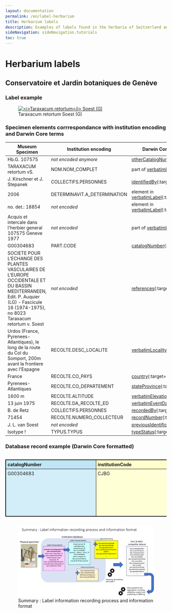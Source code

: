 ```yaml
---
layout: documentation
permalink: /en/label-herbarium
title: Herbarium labels
description: Examples of labels found in the herbaria of Switzerland and their corresponding Darwin Core encoding
sideNavigation: sideNavigation.tutorials
toc: true
---
```


<head>
  <!-- Lightbox2 CSS -->
  <link href="https://cdnjs.cloudflare.com/ajax/libs/lightbox2/2.11.3/css/lightbox.min.css" rel="stylesheet">
  
  <!-- Lightbox2 JavaScript -->
  <script src="https://cdnjs.cloudflare.com/ajax/libs/lightbox2/2.11.3/js/lightbox-plus-jquery.min.js"></script>

  <!-- Zoom.js CSS -->
  <link rel="stylesheet" href="https://cdnjs.cloudflare.com/ajax/libs/zoom.js/0.2.0/css/zoom.min.css">

  <!-- Zoom.js JavaScript -->
  <script src="https://cdnjs.cloudflare.com/ajax/libs/zoom.js/0.2.0/js/zoom.min.js"></script>

</head>

# Herbarium labels

## Conservatoire et Jardin botaniques de Genève

### Label example

<figure class="has-text-centered">
  <a href="/assets/images/categories/Label_Herbarium_G_G00304683.jpg" data-lightbox="image-1" data-title='<a href="https://www.ville-ge.ch/musinfo/bd/cjb/chg/" target="_blank">Conservatoire et Jardin botaniques de Genève</a>' data-action="zoom">
    <img src="/assets/images/categories/Label_Herbarium_G_G00304683.jpg" alt="<i>Taraxacum retortum</i> Soest (G)" />
  </a>
  <figcaption>Taraxacum retortum Soest (G)</figcaption>
</figure>

### Specimen elements corrrespondance with institution encoding and Darwin Core terms

| Museum Specimen | Institution encoding | Darwin Core correspondance |
| --------------- | -------------------- | -------------------------- |
| Hb.G. 107575 | _not encoded anymore_ | [otherCatalogNumbers](https://dwc.tdwg.org/terms/#dwc:otherCatalogNumbers){:target="_blank"} |
| TARAXACUM retortum vS. | NOM.NOM_COMPLET | part of [verbatimLabel](https://dwc.tdwg.org/terms/#dwc:verbatimLabel){:target="_blank"} |
| J. Kirschner et J. Stepanek | COLLECTIFS.PERSONNES | [identifiedBy](https://dwc.tdwg.org/terms/#dwc:identifiedBy){:target="_blank"} |
| 2006 | DETERMINAVIT.A_DETERMINATION | element in [verbatimLabel](https://dwc.tdwg.org/terms/#dwc:verbatimLabel){:target="_blank"} |
| no. det.: 18854 | _not encoded_ | element in [verbatimLabel](https://dwc.tdwg.org/terms/#dwc:verbatimLabel){:target="_blank"} |
| Acquis et intercale dans l'herbier general 107575 Geneve 1977 | _not encoded_ | part of [verbatimLabel](https://dwc.tdwg.org/terms/#dwc:verbatimLabel){:target="_blank"} |
| G00304683 | PART.CODE | [catalogNumber](https://dwc.tdwg.org/terms/#dwc:catalogNumber){:target="_blank"} |
| SOCIETE POUR L'ECHANGE DES PLANTES VASCULAIRES DE L'EUROPE OCCIDENTALE ET DU BASSIN MEDITERRANEEN, Edit. P. Auquier (LG) - Fascicule 16 (1974-1975), no 8023 Taraxacum retortum v. Soest | _not encoded_ | [references](https://dwc.tdwg.org/terms/#dcterms:references){:target="_blank"} |
| Urdos (France, Pyrenees-Atlantiques), le long de la route du Col du Somport, 200m avant la frontiere avec l'Espagne | RECOLTE.DESC_LOCALITE | [verbatimLocality](https://dwc.tdwg.org/terms/#dwc:verbatimLocality){:target="_blank"} |
| France | RECOLTE.CO_PAYS | [country](https://dwc.tdwg.org/terms/#dwc:country){:target="_blank"} |
| Pyrenees-Atlantiques | RECOLTE.CO_DEPARTEMENT | [stateProvince](https://dwc.tdwg.org/terms/#dwc:stateProvince){:target="_blank"} |
| 1600 m | RECOLTE.ALTITUDE | [verbatimElevation](https://dwc.tdwg.org/terms/#dwc:verbatimElevation){:target="_blank"} |
| 13 juin 1975 | RECOLTE.DA_RECOLTE_ED | [verbatimEventDate](https://dwc.tdwg.org/terms/#dwc:verbatimEventDate){:target="_blank"} |
| B. de Retz | COLLECTIFS.PERSONNES | [recordedBy](https://dwc.tdwg.org/terms/#dwc:recordedBy){:target="_blank"} |
| 71454 | RECOLTE.NUMERO_COLLECTEUR | [recordNumber](https://dwc.tdwg.org/terms/#dwc:recordNumber){:target="_blank"} |
| J. L. van Soest | _not encoded_ | [previousIdentifications](https://dwc.tdwg.org/terms/#dwc:previousIdentifications){:target="_blank"} |
| Isotype ! | TYPUS.TYPUS | [typeStatus](https://dwc.tdwg.org/terms/#dwc:typeStatus){:target="_blank"} |


### Database record example (Darwin Core formatted)

<div style="overflow-x: auto;">
  <table style="border-collapse: collapse; border: 1px solid black; width: 2000%; table-layout: fixed;">
    <colgroup>        
        <col style="width: 5%;">   <!-- catalogNumber -->
        <col style="width: 5%;">   <!-- institutionCode -->
        <col style="width: 5%;">   <!-- collectionCode -->
        <col style="width: 7%;">   <!-- partOfOrganism -->
        <col style="width: 7%;">   <!-- preparations -->
        <col style="width: 10%;">  <!-- references -->
        <col style="width: 10%;">  <!-- occurrenceID -->
        <col style="width: 10%;">  <!-- associatedMedia -->
        <col style="width: 20%;">  <!-- verbatimLabel -->
        <col style="width: 7%;">   <!-- otherCatalogNumbers -->
        <col style="width: 5%;">   <!-- yearCollectionEntrance -->
        <col style="width: 7%;">   <!-- verbatimEventDate -->
        <col style="width: 3%;">   <!-- day -->
        <col style="width: 3%;">   <!-- month -->
        <col style="width: 4%;">   <!-- year -->
        <col style="width: 7%;">   <!-- eventDate -->
        <col style="width: 6%;">   <!-- typeStatus -->
        <col style="width: 10%;">  <!-- verbatimIdentification -->
        <col style="width: 10%;">  <!-- scientificName -->
        <col style="width: 10%;">  <!-- acceptedNameUsage -->
        <col style="width: 8%;">   <!-- family -->
        <col style="width: 6%;">   <!-- genus -->
        <col style="width: 6%;">   <!-- specificEpithet -->
        <col style="width: 8%;">   <!-- scientificNameAuthorship -->
        <col style="width: 7%;">   <!-- recordedBy -->
        <col style="width: 5%;">   <!-- recordNumber -->
        <col style="width: 7%;">   <!-- identifiedBy -->
        <col style="width: 5%;">   <!-- dateIdentified -->
        <col style="width: 10%;">  <!-- verbatimLocality -->
        <col style="width: 5%;">   <!-- continent -->
        <col style="width: 5%;">   <!-- country -->
        <col style="width: 5%;">   <!-- stateProvince -->
        <col style="width: 5%;">   <!-- county -->
        <col style="width: 5%;">   <!-- municipality -->
        <col style="width: 8%;">   <!-- locality -->
        <col style="width: 8%;">   <!-- verbatimElevation -->
        <col style="width: 5%;">   <!-- minimumElevationInMeters -->
        <col style="width: 5%;">   <!-- maximumElevationInMeters -->
        <col style="width: 10%;">  <!-- verbatimCoordinates -->
        <col style="width: 7%;">   <!-- locationID -->
        <col style="width: 7%;">   <!-- decimalLongitude -->
        <col style="width: 7%;">   <!-- decimalLatitude -->
        <col style="width: 6%;">   <!-- geodeticDatum -->
        <col style="width: 8%;">   <!-- coordinateUncertaintyInMeters -->
        <col style="width: 6%;">   <!-- coordinatePrecision -->
        <col style="width: 7%;">   <!-- georeferencedBy -->
        <col style="width: 10%;">  <!-- georeferenceProtocol -->
        <col style="width: 7%;">   <!-- georeferencedDate -->
        <col style="width: 10%;">  <!-- georeferenceSources -->
        <col style="width: 8%;">   <!-- georeferenceRemarks -->
    </colgroup>
    <tr>
      <th style="text-align: left; vertical-align: middle; border: 1px solid black; padding: 5px; background-color: #c0e6f5;">catalogNumber</th>
      <th style="text-align: left; vertical-align: middle; border: 1px solid black; padding: 5px; background-color: #ffffcc;">institutionCode</th>
      <th style="text-align: left; vertical-align: middle; border: 1px solid black; padding: 5px; background-color: #ffffcc;">collectionCode</th>
      <th style="text-align: left; vertical-align: middle; border: 1px solid black; padding: 5px; background-color: #ffffcc;"><i>partOfOrganism</i></th>
      <th style="text-align: left; vertical-align: middle; border: 1px solid black; padding: 5px; background-color: #ffffcc;">preparations</th>
      <th style="text-align: left; vertical-align: middle; border: 1px solid black; padding: 5px; background-color: #ffffcc;">references</th>
      <th style="text-align: left; vertical-align: middle; border: 1px solid black; padding: 5px; background-color: #ffffcc;">occurrenceID</th>
      <th style="text-align: left; vertical-align: middle; border: 1px solid black; padding: 5px; background-color: #ffffcc;">associatedMedia</th>
      <th style="text-align: left; vertical-align: middle; border: 1px solid black; max-width: 500px; padding: 5px; background-color: #f2ceef;">verbatimLabel</th>
      <th style="text-align: left; vertical-align: middle; border: 1px solid black; padding: 5px; background-color: #c0e6f5;">otherCatalogNumbers</th>
      <th style="text-align: right; vertical-align: middle; border: 1px solid black; padding: 5px; background-color: #c0e6f5;">yearCollectionEntrance</th>
      <th style="text-align: left; vertical-align: middle; border: 1px solid black; padding: 5px; background-color: #f2ceef;">verbatimEventDate</th>
      <th style="text-align: right; vertical-align: middle; border: 1px solid black; padding: 5px; background-color: #c0e6f5;">day</th>
      <th style="text-align: right; vertical-align: middle; border: 1px solid black; padding: 5px; background-color: #c0e6f5;">month</th>
      <th style="text-align: right; vertical-align: middle; border: 1px solid black; padding: 5px; background-color: #c0e6f5;">year</th>
      <th style="text-align: left; vertical-align: middle; border: 1px solid black; padding: 5px; background-color: #92d050;">eventDate</th>
      <th style="text-align: left; vertical-align: middle; border: 1px solid black; padding: 5px; background-color: #c0e6f5;">typeStatus</th>
      <th style="text-align: left; vertical-align: middle; border: 1px solid black; padding: 5px; background-color: #f2ceef;">verbatimIdentification</th>
      <th style="text-align: left; vertical-align: middle; border: 1px solid black; padding: 5px; background-color: #c0e6f5;">scientificName</th>
      <th style="text-align: left; vertical-align: middle; border: 1px solid black; padding: 5px; background-color: #92d050;">acceptedNameUsage</th>
      <th style="text-align: left; vertical-align: middle; border: 1px solid black; padding: 5px; background-color: #c0e6f5;">family</th>
      <th style="text-align: left; vertical-align: middle; border: 1px solid black; padding: 5px; background-color: #c0e6f5;">genus</th>
      <th style="text-align: left; vertical-align: middle; border: 1px solid black; padding: 5px; background-color: #c0e6f5;">specificEpithet</th>
      <th style="text-align: left; vertical-align: middle; border: 1px solid black; padding: 5px; background-color: #c0e6f5;">scientificNameAuthorship</th>
      <th style="text-align: left; vertical-align: middle; border: 1px solid black; padding: 5px; background-color: #c0e6f5;">recordedBy</th>
      <th style="text-align: right; vertical-align: middle; border: 1px solid black; padding: 5px; background-color: #c0e6f5;">recordNumber</th>
      <th style="text-align: left; vertical-align: middle; border: 1px solid black; padding: 5px; background-color: #c0e6f5;">identifiedBy</th>
      <th style="text-align: right; vertical-align: middle; border: 1px solid black; padding: 5px; background-color: #c0e6f5;">dateIdentified</th>
      <th style="text-align: left; vertical-align: middle; border: 1px solid black; padding: 5px; background-color: #f2ceef;">verbatimLocality</th>
      <th style="text-align: left; vertical-align: middle; border: 1px solid black; padding: 5px; background-color: #92d050;">continent</th>
      <th style="text-align: left; vertical-align: middle; border: 1px solid black; padding: 5px; background-color: #c0e6f5;">country</th>
      <th style="text-align: left; vertical-align: middle; border: 1px solid black; padding: 5px; background-color: #92d050;">stateProvince</th>
      <th style="text-align: left; vertical-align: middle; border: 1px solid black; padding: 5px; background-color: #c0e6f5;">county</th>
      <th style="text-align: left; vertical-align: middle; border: 1px solid black; padding: 5px; background-color: #c0e6f5;">municipality</th>
      <th style="text-align: left; vertical-align: middle; border: 1px solid black; padding: 5px; background-color: #c0e6f5;">locality</th>
      <th style="text-align: left; vertical-align: middle; border: 1px solid black; padding: 5px; background-color: #f2ceef;">verbatimElevation</th>
      <th style="text-align: right; vertical-align: middle; border: 1px solid black; padding: 5px; background-color: #c0e6f5;">minimumElevationInMeters</th>
      <th style="text-align: right; vertical-align: middle; border: 1px solid black; padding: 5px; background-color: #c0e6f5;">maximumElevationInMeters</th>
      <th style="text-align: left; vertical-align: middle; border: 1px solid black; padding: 5px; background-color: #f2ceef;">verbatimCoordinates</th>
      <th style="text-align: left; vertical-align: middle; border: 1px solid black; padding: 5px; background-color: #ffff00;">locationID</th>
      <th style="text-align: right; vertical-align: middle; border: 1px solid black; padding: 5px; background-color: #ffff00;">decimalLongitude</th>
      <th style="text-align: right; vertical-align: middle; border: 1px solid black; padding: 5px; background-color: #ffff00;">decimalLatitude</th>
      <th style="text-align: left; vertical-align: middle; border: 1px solid black; padding: 5px; background-color: #ffff00;">geodeticDatum</th>
      <th style="text-align: right; vertical-align: middle; border: 1px solid black; padding: 5px; background-color: #ffff00;">coordinateUncertaintyInMeters</th>
      <th style="text-align: right; vertical-align: middle; border: 1px solid black; padding: 5px; background-color: #ffff00;">coordinatePrecision</th>
      <th style="text-align: left; vertical-align: middle; border: 1px solid black; padding: 5px; background-color: #ffff00;">georeferencedBy</th>
      <th style="text-align: left; vertical-align: middle; border: 1px solid black; padding: 5px; background-color: #ffff00;">georeferenceProtocol</th>
      <th style="text-align: left; vertical-align: middle; border: 1px solid black; padding: 5px; background-color: #ffff00;">georeferencedDate</th>
      <th style="text-align: left; vertical-align: middle; border: 1px solid black; padding: 5px; background-color: #ffff00;">georeferenceSources</th>
      <th style="text-align: left; vertical-align: middle; border: 1px solid black; padding: 5px; background-color: #ffff00;">georeferenceRemarks</th>
    </tr>
    <tr>
      <td style="border: 1px solid black; vertical-align: top; padding: 5px;background-color: #d3eef8;">G00304683</td>
      <td style="border: 1px solid black; vertical-align: top; padding: 5px;background-color: #ffffd6;">CJBG</td>
      <td style="border: 1px solid black; vertical-align: top; padding: 5px;background-color: #ffffd6;">G</td>
      <td style="border: 1px solid black; vertical-align: top; padding: 5px;background-color: #ffffd6;">dried plant tissue</td>
      <td style="border: 1px solid black; vertical-align: top; padding: 5px;background-color: #ffffd6;">herbarium sheet</td>
      <td style="border: 1px solid black; vertical-align: top; padding: 5px;background-color: #ffffd6;">https://www.ville-ge.ch/musinfo/bd/cjb/chg/adetail.php?id=234911&lang=fr</td>
      <td style="border: 1px solid black; vertical-align: top; padding: 5px;background-color: #ffffd6;">https://www.gbif.org/occurrence/1144789039</td>
      <td style="border: 1px solid black; vertical-align: top; padding: 5px;background-color: #ffffd6;">https://www.ville-ge.ch/imagezoom/?FIF=cjbiip/cjb19/img_101/G00304683.ptif&cvt=jpg</td>
      <td style="border: 1px solid black; vertical-align: top; padding: 5px; max-height: 30px; background-color: #f6ddf4;">Hb.G. 107575;<br> G00304683; SOCIETE POUR L'ECHANGE DES PLANTES VASCULAIRES DE L'EUROPE OCCIDENTALE ET DU BASSIN MEDITERRANEEN,<br> Edit. P. Auquier (LG) - Fascicule 16 (1974-1975), no 8023<br> Taraxacum retortum v. Soest; Urdos (France, Pyrenees-Atlantiques), le long de la route du Col du Somport, 200m avant la frontiere avec l'Espagne, alt. 1600 m, 13 juin 1975;<br> B. de Retz no 71454; J .L. van Soest; Isotype !;<br> TARAXACUM retortum S.; vidi: J. Kirschner et J. Stepanek; anno: 2006; no. det.: 18854; TYPUS;<br> Acquis et intercale dans l'herbier general 107575 Geneve 1977</td>
      <td style="border: 1px solid black; vertical-align: top; padding: 5px;background-color: #d3eef8;">Hb.G. 107575 | SIB ID 236892/1</td>
      <td style="border: 1px solid black; text-align: right; vertical-align: top; padding: 5px;background-color: #d3eef8;">1977</td>
      <td style="border: 1px solid black; vertical-align: top; padding: 5px;background-color: #f6ddf4;">13 juin 1975</td>
      <td style="border: 1px solid black; text-align: right; vertical-align: top; padding: 5px;background-color: #d3eef8;">13</td>
      <td style="border: 1px solid black; text-align: right; vertical-align: top; padding: 5px;background-color: #d3eef8;">06</td>
      <td style="border: 1px solid black; text-align: right; vertical-align: top; padding: 5px;background-color: #d3eef8;">1975</td>
      <td style="border: 1px solid black; vertical-align: top; padding: 5px;background-color: #b3de85;">1975-06-13</td>
      <td style="border: 1px solid black; vertical-align: top; padding: 5px;background-color: #d3eef8;">Isotypus of Taraxacum retortum Soest.</td>
      <td style="border: 1px solid black; vertical-align: top; padding: 5px;background-color: #f6ddf4;">Taraxacum retortum v. Soest</td>
      <td style="border: 1px solid black; vertical-align: top; padding: 5px;background-color: #d3eef8;">Taraxacum retortum Soest.</td>
      <td style="border: 1px solid black; vertical-align: top; padding: 5px;background-color: #b3de85;">Taraxacum retortum Soest.</td>
      <td style="border: 1px solid black; vertical-align: top; padding: 5px;background-color: #d3eef8;">Asteraceae</td>
      <td style="border: 1px solid black; vertical-align: top; padding: 5px;background-color: #d3eef8;">Taraxacum</td>
      <td style="border: 1px solid black; vertical-align: top; padding: 5px;background-color: #d3eef8;">retortum</td>
      <td style="border: 1px solid black; vertical-align: top; padding: 5px;background-color: #d3eef8;">Soest.</td>
      <td style="border: 1px solid black; vertical-align: top; padding: 5px;background-color: #d3eef8;">de Retz, B.</td>
      <td style="border: 1px solid black; text-align: right; vertical-align: top; padding: 5px;background-color: #d3eef8;">71454</td>
      <td style="border: 1px solid black; vertical-align: top; padding: 5px;background-color: #d3eef8;">Stepanek, J.</td>
      <td style="border: 1px solid black; text-align: right; vertical-align: top; padding: 5px;background-color: #d3eef8;">2006</td>
      <td style="border: 1px solid black; vertical-align: top; padding: 5px;background-color: #f6ddf4;">Urdos (France, Pyrénées-Atlantiques), le long de la route du Col du Somport, 200m avant la frontière avec l'Espagne</td>
      <td style="border: 1px solid black; vertical-align: top; padding: 5px;background-color: #b3de85;">Europe</td>
      <td style="border: 1px solid black; vertical-align: top; padding: 5px;background-color: #d3eef8;">France</td>
      <td style="border: 1px solid black; vertical-align: top; padding: 5px;background-color: #b3de85;">Nouvelle-Aquitaine</td>
      <td style="border: 1px solid black; vertical-align: top; padding: 5px;background-color: #d3eef8;">Pyrénées-Atlantiques</td>
      <td style="border: 1px solid black; vertical-align: top; padding: 5px;background-color: #d3eef8;">Urdos</td>
      <td style="border: 1px solid black; vertical-align: top; padding: 5px;background-color: #d3eef8;">Col du Somport</td>
      <td style="border: 1px solid black; vertical-align: top; padding: 5px;background-color: #f6ddf4;">alt. 1600 m</td>
      <td style="border: 1px solid black; text-align: right; vertical-align: top; padding: 5px;background-color: #d3eef8;">1600</td>
      <td style="border: 1px solid black; vertical-align: top; padding: 5px;background-color: #d3eef8;">NA</td>
      <td style="border: 1px solid black; vertical-align: top; padding: 5px;background-color: #f6ddf4;">NA</td>
      <td style="border: 1px solid black; vertical-align: top; padding: 5px;background-color: #ffffb3;">geopick-v2.1.0-2024-06-18T07-23-18.770Z-243</td>
      <td style="border: 1px solid black; text-align: right; vertical-align: top; padding: 5px;background-color: #ffffb3;">42.7961761</td>
      <td style="border: 1px solid black; text-align: right; vertical-align: top; padding: 5px;background-color: #ffffb3;">-0.5314797</td>
      <td style="border: 1px solid black; vertical-align: top; padding: 5px;background-color: #ffffb3;">epsg:4326</td>
      <td style="border: 1px solid black; text-align: right; vertical-align: top; padding: 5px;background-color: #ffffb3;">104</td>
      <td style="border: 1px solid black; text-align: right; vertical-align: top; padding: 5px;background-color: #ffffb3;">0.0000001</td>
      <td style="border: 1px solid black; vertical-align: top; padding: 5px;background-color: #ffffb3;">A. Mentha</td>
      <td style="border: 1px solid black; vertical-align: top; padding: 5px;background-color: #ffffb3;">Georeferencing Quick Reference Guide (Zermoglio et al. 2020, https://doi.org/10.35035/e09p-h128)</td>
      <td style="border: 1px solid black; vertical-align: top; padding: 5px;background-color: #ffffb3;">2024-08-12T14:57:33.750Z</td>
      <td style="border: 1px solid black; vertical-align: top; padding: 5px;background-color: #ffffb3;">GeoPick v.2.1.0</td>
      <td style="border: 1px solid black; vertical-align: top; padding: 5px;background-color: #ffffb3;">Distance assumed along road</td>
    </tr>
  </table>
</div>


<figure class="has-text-centered">
  <a href="/assets/images/GraphsDiagrams/LabelsExamples_G_SummaryRecordingProcess.png" data-lightbox="image-2" data-title='Anouk Mentha / <a href="https://www.cjbg.ch/en" target="_blank">Conservatoire et Jardin botaniques de Genève</a>' data-action="zoom">
    <img src="/assets/images/GraphsDiagrams/LabelsExamples_G_SummaryRecordingProcess.png" alt="<i>Summary : Label information recording process and information format" />
  </a>
  <figcaption>Summary : Label information recording process and information format</figcaption>
</figure>
